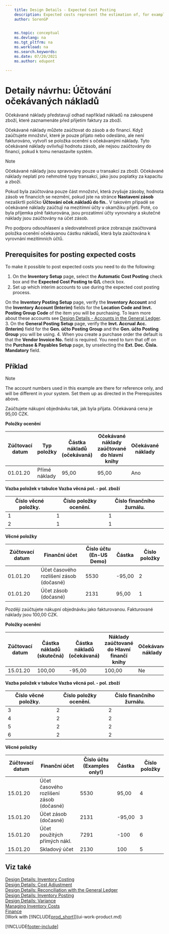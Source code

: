 ```yaml
---
    title: Design Details - Expected Cost Posting
    description: Expected costs represent the estimation of, for example, a purchased item’s cost that you record before you receive the invoice for the item.
    author: SorenGP

    
    ms.topic: conceptual
    ms.devlang: na
    ms.tgt_pltfrm: na
    ms.workload: na
    ms.search.keywords:
    ms.date: 07/20/2021
    ms.author: edupont

---
```

# Detaily návrhu: Účtování očekávaných nákladů
Očekávané náklady představují odhad například nákladů na zakoupené zboží, které zaznamenáte před přijetím faktury za zboží.

Očekávané náklady můžete zaúčtovat do zásob a do financí. Když zaúčtujete množství, které je pouze přijato nebo odesláno, ale není fakturováno, vytvoří se položka ocenění s očekávanými náklady. Tyto očekávané náklady ovlivňují hodnotu zásob, ale nejsou zaúčtovány do financí, pokud k tomu nenastavíte systém.

> [!NOTE]  
> Očekávané náklady jsou spravovány pouze u transakcí za zboží. Očekávané náklady neplatí pro nehmotné typy transakcí, jako jsou poplatky za kapacitu a zboži.

Pokud byla zaúčtována pouze část množství, která zvyšuje zásoby, hodnota zásob ve financích se nezmění, pokud jste na stránce **Nastavení zásob** nezaškrtli políčko **Účtování oček.nákladů do fin.**. V takovém případě se očekávané náklady zaúčtují na mezitímní účty v okamžiku přijetí. Poté, co byla příjemka plně fakturována, jsou prozatímní účty vyrovnány a skutečné náklady jsou zaúčtovány na účet zásob.

Pro podporu odsouhlasení a sledovatelnosti práce zobrazuje zaúčtovaná položka ocenění očekávanou částku nákladů, která byla zaúčtována k vyrovnání mezitímních účtů.

## Prerequisites for posting expected costs

To make it possible to post expected costs you need to do the following:
1. On the **Inventory Setup** page, select the **Automatic Cost Posting** check box and the **Expected Cost Posting to G/L** check box.
2. Set up which interim accounts to use during the expected cost posting process.

On the **Inventory Posting Setup** page, verify the **Inventory Account** and the **Inventory Account (Interim)** fields for the **Location Code and Invt. Posting Group Code** of the item you will be purchasing. To learn more about these accounts see [Design Details - Accounts in the General Ledger](design-details-accounts-in-the-general-ledger.md).
3. On the **General Posting Setup** page, verify the **Invt. Accrual Acc. (Interim)** field for the **Gen. účto  Posting Group** and the **Gen. účto  Posting Group** you will be using.
4. When you create a purchase order the default is that the **Vendor Invoice No.** field is required. You need to turn that off on the **Purchase & Payables Setup** page, by unselecting the **Ext. Doc. Čísla. Mandatory** field.

## Příklad

> [!NOTE]  
> The account numbers used in this example are there for reference only, and will be different in your system. Set them up as directed in the Prerequisites above.

Zaúčtujete nákupní objednávku tak, jak byla přijata. Očekávaná cena je 95,00 CZK.

**Položky ocenění**

| Zúčtovací datum | Typ položky | Částka nákladů (očekávaná) | Očekávané náklady zaúčtované do hlavní knihy | Očekávané náklady | Číslo položky zboží | Číslo položky |
|------------------|----------------|------------------------------|----------------------------------|-------------------|---------------------------|---------------|  
| 01.01.20 | Přímé náklady | 95,00 | 95,00 | Ano | 1 | 1 |

**Vazba položek v tabulce Vazba věcná pol. - pol. zboží**

| Číslo věcné položky. | Číslo položky ocenění. | Číslo finančního žurnálu. |
|--------------------|---------------------|-----------------------|  
| 1 | 1 | 1 |
| 2 | 1 | 1 |

**Věcné položky**

| Zúčtovací datum | Finanční účet | Číslo účtu (En-US Demo) | Částka | Číslo položky |
|------------------|------------------|---------------------------------|------------|---------------|  
| 01.01.20 | Účet časového rozlišení zásob (dočasné) | 5530 | -95,00 | 2 |
| 01.01.20 | Účet zásob (dočasné) | 2131 | 95,00 | 1 |

Později zaúčtujete nákupní objednávku jako fakturovanou. Fakturované náklady jsou 100,00 CZK.

**Položky ocenění**

| Zúčtovací datum | Částka nákladů (skutečná) | Částka nákladů (očekávaná) | Náklady zaúčtované do Hlavní finančí knihy | Očekávané náklady | Číslo položky zboží | Číslo položky |
|------------------|----------------------------|------------------------------|-------------------------|-------------------|---------------------------|---------------|  
| 15.01.20 | 100,00 | -95,00 | 100,00 | Ne | 1 | 2 |

**Vazba položek v tabulce Vazba věcná pol. - pol. zboží**

| Číslo věcné položky. | Číslo položky ocenění. | Číslo finančního žurnálu. |
|--------------------|---------------------|-----------------------|  
| 3 | 2 | 2 |
| 4 | 2 | 2 |
| 5 | 2 | 2 |
| 6 | 2 | 2 |

**Věcné položky**

| Zúčtovací datum | Finanční účet | Číslo účtu (Examples only!) | Částka | Číslo položky |
|------------------|------------------|---------------------------------|------------|---------------|  
| 15.01.20 | Účet časového rozlišení zásob (dočasné) | 5530 | 95,00 | 4 |
| 15.01.20 | Účet zásob (dočasné) | 2131 | -95,00 | 3 |
| 15.01.20 | Účet použitých přímých nákl. | 7291 | -100 | 6 |
| 15.01.20 | Skladový účet | 2130 | 100 | 5 |

## Viz také
[Design Details: Inventory Costing](design-details-inventory-costing.md)   
[Design Details: Cost Adjustment](design-details-cost-adjustment.md)   
[Design Details: Reconciliation with the General Ledger](design-details-reconciliation-with-the-general-ledger.md)   
[Design Details: Inventory Posting](design-details-inventory-posting.md)   
[Design Details: Variance](design-details-variance.md)  
[Managing Inventory Costs](finance-manage-inventory-costs.md)  
[Finance](finance.md)  
[Work with [!INCLUDE[prod_short](includes/prod_short.md)]](ui-work-product.md)


[!INCLUDE[footer-include](includes/footer-banner.md)]

